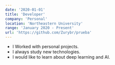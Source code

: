 ```yaml
---
date: '2020-01-01'
title: 'Developer'
company: 'Personal'
location: 'Northeastern University'
range: 'January 2020 - Present'
url: 'https://github.com/Zurybr/prueba'
---
```


- I Worked with personal projects.
- I always study new technologies.
- I would like to learn about deep learning and AI.
